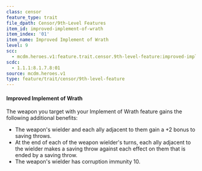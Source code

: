 ```yaml
---
class: censor
feature_type: trait
file_dpath: Censor/9th-Level Features
item_id: improved-implement-of-wrath
item_index: '01'
item_name: Improved Implement of Wrath
level: 9
scc:
  - mcdm.heroes.v1:feature.trait.censor.9th-level-feature:improved-implement-of-wrath
scdc:
  - 1.1.1:8.1.7.8:01
source: mcdm.heroes.v1
type: feature/trait/censor/9th-level-feature
---
```


#### Improved Implement of Wrath

The weapon you target with your Implement of Wrath feature gains the following additional benefits:

- The weapon's wielder and each ally adjacent to them gain a +2 bonus to saving throws.
- At the end of each of the weapon wielder's turns, each ally adjacent to the wielder makes a saving throw against each effect on them that is ended by a saving throw.
- The weapon's wielder has corruption immunity 10.
